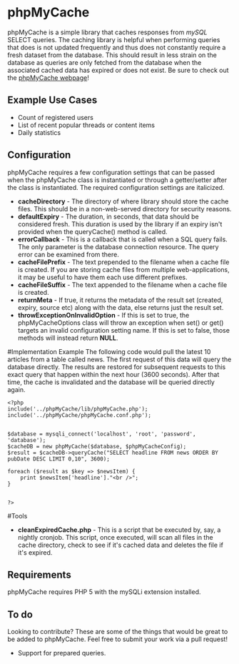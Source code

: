
# phpMyCache

phpMyCache is a simple library that caches responses from _mySQL_ SELECT queries. The caching library is helpful when performing queries that does is not updated frequently and thus does not constantly require a fresh dataset from the database. This should result in less strain on the database as queries are only fetched from the database when the associated cached data has expired or does not exist. Be sure to check out the [phpMyCache webpage](http://phpmycache.com)!

## Example Use Cases

*   Count of registered users
*   List of recent popular threads or content items
*   Daily statistics

## Configuration
phpMyCache requires a few configuration settings that can be passed when the phpMyCache class is instantiated or through a getter/setter after the class is instantiated. The required configuration settings are italicized.

* __**cacheDirectory**__ - The directory of where library should store the cache files. This should be in a non-web-served directory for security reasons.
* __**defaultExpiry**__ - The duration, in seconds, that data should be considered fresh. This duration is used by the library if an expiry isn't provided when the queryCache() method is called.
* **errorCallback** - This is a callback that is called when a SQL query fails. The only parameter is the database connection resource. The query error can be examined from there.
* **cacheFilePrefix** - The text prepended to the filename when a cache file is created. If you are storing cache files from multiple web-applications, it may be useful to have them each use different prefixes.
* **cacheFileSuffix** - The text appended to the filename when a cache file is created.
* **returnMeta** - If true, it returns the metadata of the result set (created, expiry, source etc) along with the data, else returns just the result set.
* **throwExceptionOnInvalidOption** - If this is set to true, the phpMyCacheOptions class will throw an exception when set() or get() targets an invalid configuration setting name. If this is set to false, those methods will instead return **NULL**.
 

#Implementation Example
The following code would pull the latest 10 articles from a table called news. The first request of this data will query the database directly. The results are restored for subsequent requests to this exact query that happen within the next hour (3600 seconds). After that time, the cache is invalidated and the database will be queried directly again.

```
<?php
include('../phpMyCache/lib/phpMyCache.php');
include('../phpMyCache/phpMyCache.conf.php');


$database = mysqli_connect('localhost', 'root', 'password', 'database');
$cacheDB = new phpMyCache($database, $phpMyCacheConfig);
$result = $cacheDB->queryCache("SELECT headline FROM news ORDER BY pubDate DESC LIMIT 0,10", 3600);

foreach ($result as $key => $newsItem) {
    print $newsItem['headline']."<br />";
}


?>
```

#Tools
* **cleanExpiredCache.php** - This is a script that be executed by, say, a nightly cronjob. This script, once executed, will scan all files in the cache directory, check to see if it's cached data and deletes the file if it's expired. 


## Requirements

phpMyCache requires PHP 5 with the mySQLi extension installed.


## To do

Looking to contribute? These are some of the things that would be great to be added to phpMyCache. Feel free to submit your work via a pull request!
* Support for prepared queries.
